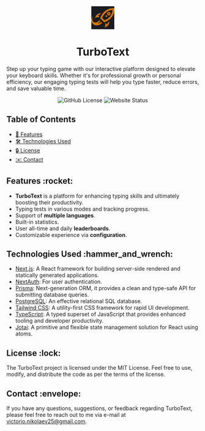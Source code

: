 <div style="text-align: center">
  <img src="./apps/web/public/rocket-logo.png" width="60" alt="intelli-notes-logo">
  <br/>
  <h1>TurboText</h1>
</div>

Step up your typing game with our interactive platform designed to elevate your keyboard skills. Whether it's for professional growth or personal efficiency, our engaging typing tests will help you type faster, reduce errors, and save valuable time.

<div style="text-align: center">
  <img alt="GitHub License" src="https://img.shields.io/github/license/vnikolaew/TurboText">
  <img alt="Website Status" src="https://img.shields.io/website?url=https%3A%2F%2Fturbo-text-rho.vercel.app">
</div>

## Table of Contents

- [:rocket:  Features](#features)
- [:hammer_and_wrench:  Technologies Used](#technologies-used)
- [:lock:  License](#license)
- [:envelope:  Contact](#contact)

<a id="features"></a>

## Features &colon;rocket&colon;

- **TurboText** is a platform for enhancing typing skills and ultimately boosting their productivity.
- Typing tests in various modes and tracking progress.
- Support of **multiple languages**.
- Built-in statistics.
- User all-time and daily **leaderboards**.
- Customizable experience via **configuration**.

<a id="technologies-used"></a>

## Technologies Used &colon;hammer_and_wrench&colon;

- [Next.js](https://nextjs.org): A React framework for building server-side rendered and statically generated
  applications.
- [NextAuth](https://next-auth.js.org): For user authentication.
- [Prisma](https://www.prisma.io): Next-generation ORM, it provides a clean and type-safe API for submitting database
  queries.
- [PostgreSQL](https://www.postgresql.org/):  An effective relational SQL database.
- [Tailwind CSS](https://tailwindcss.com): A utility-first CSS framework for rapid UI development.
- [TypeScript](https://www.typescriptlang.org): A typed superset of JavaScript that provides enhanced tooling and
  developer productivity.
- [Jotai](https://jotai.org/): A primitive and flexible state management solution for React using atoms.

<a id="contribution"></a>

## License &colon;lock&colon;

<a id="license"></a>

The TurboText project is licensed under the MIT License. Feel free to use, modify, and distribute the code as per the
terms of the license.

<a id="contact"></a>

## Contact &colon;envelope&colon;

If you have any questions, suggestions, or feedback regarding TurboText, please feel free to reach out to me via e-mail
at <victorio.nikolaev25@gmail.com>.
